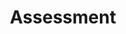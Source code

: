 ---
title: Assessment
order: 4
sitemap:
  priority: 1
  changefreq: 'weekly'

sections:

   - file: jsxgraphstack
     layout: text

   - file: cooperations
     layout: text

   - file: formulas
     layout: text

---